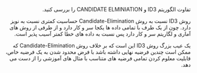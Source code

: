 <div dir="rtl">
  
  تفاوت الگوریتم ID3 و CANDIDATE ELMINIATION را بررسی کنید.
  
  
    
  
 روش ID3 نسبت به  روش Candidate-Elimination حساسیت کمتری نسبت به نویز دارد. چون از یک طرف با تمامی داده ها یکجا سر و کار دارد و از طرفی از روش های آماری و لگاریتم سر و کار دارد پس نسبت به داده های خطا کمتر آسیب پذیر است.


         
  
  یک عیب بزرگ روش ID3  این است که بر خلاف روش Candidate-Elimination  که ممکن است چندین فرضیه نهایی داشته باشد با فرض محدود شدن به یک فرضیه خاص، قابلیت معلوم کردن تمامی فرضیه های متناسب با مثال های آموزشی را از دست می دهد.

